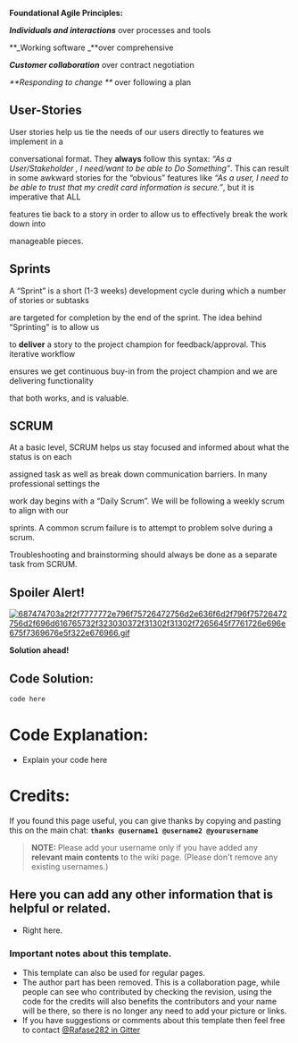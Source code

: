 **Foundational Agile Principles:**

**_Individuals and interactions_** over processes and tools

**_Working software _**over comprehensive

_**Customer collaboration**_ over contract negotiation

_**Responding to change **_ over following a plan




## User-Stories
User stories help us tie the needs of our users directly to features we implement in a

conversational format. They **always** follow this syntax: _“As a User/Stakeholder , I need/want to be able to Do Something”_. This can result in some awkward stories for the “obvious” features like _“As a user, I need to be able to trust that my credit card information is secure.”_, but it is imperative that ALL 

features tie back to a story in order to allow us to effectively break the work down into 

manageable pieces.

## Sprints
A “Sprint” is a short (1-3 weeks) development cycle during which a number of stories or subtasks 

are targeted for completion by the end of the sprint. The idea behind “Sprinting” is to allow us 

to **deliver** a story to the project champion for feedback/approval. This iterative workflow 

ensures we get continuous buy-in from the project champion and we are delivering functionality 

that both works, and is valuable.

## SCRUM
At a basic level, SCRUM helps us stay focused and informed about what the status is on each

assigned task as well as break down communication barriers. In many professional settings the 

work day begins with a “Daily Scrum”.  We will be following a weekly scrum to align with our 

sprints.  A common scrum failure is to attempt to problem solve during a scrum. 

Troubleshooting and brainstorming should always be done as a separate task from SCRUM.

## Spoiler Alert!
[![687474703a2f2f7777772e796f75726472756d2e636f6d2f796f75726472756d2f696d616765732f323030372f31302f31302f7265645f7761726e696e675f7369676e5f322e676966.gif](https://files.gitter.im/FreeCodeCamp/Wiki/nlOm/thumb/687474703a2f2f7777772e796f75726472756d2e636f6d2f796f75726472756d2f696d616765732f323030372f31302f31302f7265645f7761726e696e675f7369676e5f322e676966.gif)](https://files.gitter.im/FreeCodeCamp/Wiki/nlOm/687474703a2f2f7777772e796f75726472756d2e636f6d2f796f75726472756d2f696d616765732f323030372f31302f31302f7265645f7761726e696e675f7369676e5f322e676966.gif)

**Solution ahead!**

## Code Solution:

```js
code here
```

# Code Explanation:
- Explain your code here

# Credits:
If you found this page useful, you can give thanks by copying and pasting this on the main chat:  **`thanks @username1 @username2 @yourusername`**

> **NOTE:** Please add your username only if you have added any **relevant main contents** to the wiki page. (Please don't remove any existing usernames.)

## Here you can add any other information that is helpful or related.
- Right here.

### Important notes about this template.
- This template can also be used for regular pages.
- The author part has been removed. This is a collaboration page, while people can see who contributed by checking the revision, using the code for the credits will also benefits the contributors and your name will be there, so there is no longer any need to add your picture or links.
- If you have suggestions or comments about this template then feel free to contact [@Rafase282 in Gitter](https://gitter.im/Rafase282)